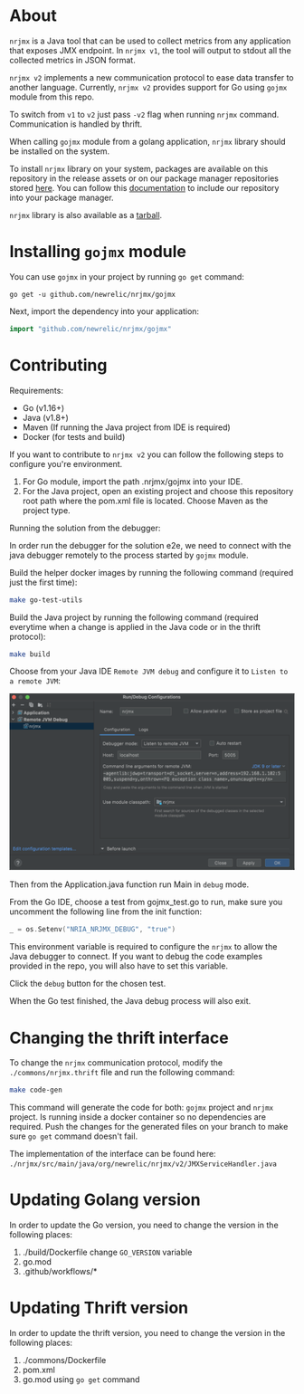 # About
`nrjmx` is a Java tool that can be used to collect metrics from any application that exposes JMX endpoint.
In `nrjmx v1`, the tool will output to stdout all the collected metrics in JSON format.

`nrjmx v2` implements a new communication protocol to ease data transfer to another 
language. Currently, `nrjmx v2` provides support for Go using `gojmx` module from this repo.

To switch from `v1` to `v2` just pass `-v2` flag when running `nrjmx` command. Communication is handled by thrift.

When calling `gojmx` module from a golang application, `nrjmx` library should be installed on the system.

To install `nrjmx` library on your system, packages are available on this repository
in the release assets or on our package manager repositories stored [here](https://download.newrelic.com/infrastructure_agent/).
You can follow this [documentation](https://docs.newrelic.com/docs/infrastructure/install-infrastructure-agent/linux-installation/install-infrastructure-monitoring-agent-linux/#ubuntu-repository) to include our repository into your package manager.

`nrjmx` library is also available as a [tarball](https://download.newrelic.com/infrastructure_agent/binaries/linux/noarch/).

# Installing `gojmx` module
You can use `gojmx` in your project by running `go get` command:

    go get -u github.com/newrelic/nrjmx/gojmx

Next, import the dependency into your application:

```go
import "github.com/newrelic/nrjmx/gojmx"
```

# Contributing
Requirements:
- Go (v1.16+)
- Java (v1.8+)
- Maven (If running the Java project from IDE is required)
- Docker (for tests and build)

If you want to contribute to `nrjmx v2` you can follow the following steps to configure you're environment.
1. For Go module, import the path .nrjmx/gojmx into your IDE.
2. For the Java project, open an existing project and choose this repository root path where the pom.xml file is located.
Choose Maven as the project type.

Running the solution from the debugger:

In order run the debugger for the solution e2e, we need to connect with the java debugger remotely to the process started by
`gojmx` module.

Build the helper docker images by running the following command (required just the first time):
```bash
make go-test-utils
```

Build the Java project by running the following command (required everytime when a change is applied in the Java code or in the thrift protocol):
```bash
make build
```

Choose from your Java IDE `Remote JVM debug` and configure it to `Listen to a remote JVM`:

![](./docs/img/IDE_Java_Debug.png)

Then from the Application.java function run Main in `debug` mode.

From the Go IDE, choose a test from gojmx_test.go to run, make sure you uncomment the following line from the init function:
```go
_ = os.Setenv("NRIA_NRJMX_DEBUG", "true")
```
This environment variable is required to configure the `nrjmx` to allow the Java debugger to connect.
If you want to debug the code examples provided in the repo, you will also have to set this variable.

Click the `debug` button for the chosen test.

When the Go test finished, the Java debug process will also exit.

# Changing the thrift interface
To change the `nrjmx` communication protocol, modify the `./commons/nrjmx.thrift` file and run the following command:
```bash
make code-gen
```
This command will generate the code for both: `gojmx` project and `nrjmx` project.
Is running inside a docker container so no dependencies are required.
Push the changes for the generated files on your branch to make sure `go get` command doesn't fail.

The implementation of the interface can be found here:
`./nrjmx/src/main/java/org/newrelic/nrjmx/v2/JMXServiceHandler.java`

# Updating Golang version
In order to update the Go version, you need to change the version in the following places:
1. ./build/Dockerfile change `GO_VERSION` variable
2. go.mod
3. .github/workflows/*

# Updating Thrift version
In order to update the thrift version, you need to change the version in the following places:
1. ./commons/Dockerfile
2. pom.xml
3. go.mod using `go get` command